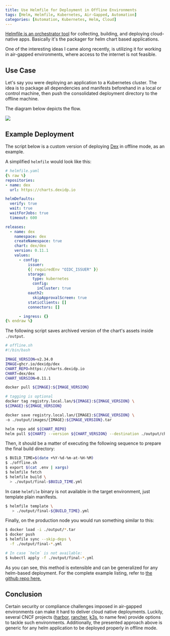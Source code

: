 ```yaml
---
title: Use Helmfile for Deployment in Offline Environments
tags: [Helm, Helmfile, Kubernetes, Air-Gapped, Automation]
categories: [Automation, Kubernetes, Helm, Cloud]
---
```


[Helmfile is an orchestrator tool](https://github.com/roboll/helmfile) for collecting, building, and deploying cloud-native apps. Basically it's the packager for helm chart based applications.

One of the interesting ideas I came along recently, is utilizing it for working in air-gapped environments, where access to the internet is not feasible.

## Use Case

Let's say you were deploying an application to a Kubernetes cluster. The idea is to package all dependencies and manifests beforehand in a local or control machine, then push the consolidated deployment directory to the offline machine.

The diagram below depicts the flow.

<img src="{{ site.baseurl_root }}/public/images/offline-deployment.png" class="post-image-2 resize-md center-image" />

<!-- post-excerpt -->

## Example Deployment

The script below is a custom version of deploying [Dex](https://dexidp.io/) in offline mode, as an example.

A simplified `helmfile` would look like this:

```yaml
# helmfile.yaml
{% raw %}
repositories:
- name: dex
  url: https://charts.dexidp.io

helmDefaults:
  verify: true
  wait: true
  waitForJobs: true
  timeout: 600

releases:
  - name: dex
    namespace: dex
    createNamespace: true
    chart: dex/dex
    version: 0.11.1
    values:
      - config:
          issuer:
          {{ requiredEnv "OIDC_ISSUER" }}
          storage:
            type: kubernetes
            config:
              inCluster: true
          oauth2:
            skipApprovalScreen: true
          staticClients: []
          connectors: []

      - ingress: {}
{% endraw %}
```

The following script saves archived version of the chart's assets inside `./output`.

```bash
# offline.sh
#!/bin/bash

IMAGE_VERSION=v2.34.0
IMAGE=ghcr.io/dexidp/dex
CHART_REPO=https://charts.dexidp.io
CHART=dex/dex
CHART_VERSION=0.11.1

docker pull ${IMAGE}:${IMAGE_VERSION}

# tagging is optional
docker tag registry.local.lan/${IMAGE}:${IMAGE_VERSION} \
${IMAGE}:${IMAGE_VERSION}

docker save registry.local.lan/{IMAGE}:${IMAGE_VERSION} \
-o ./output/images/{IMAGE}:${IMAGE_VERSION}.tar

helm repo add ${CHART_REPO}
helm pull ${CHART} --version ${CHART_VERSION} --destination ./output/charts/
```

Then, it should be a matter of executing the following sequence to prepare the final build directory:

```bash
$ BUILD_TIME=$(date +%Y-%d-%m-at-%H-%M)
$ ./offline.sh
$ export $(cat .env | xargs)
$ helmfile fetch
$ helmfile build \
  > ./output/final-$BUILD_TIME.yml
```

In case `helmfile` binary is not available in the target environment, just template plain manifests.

```bash
$ helmfile template \
   > ./output/final-${BUILD_TIME}.yml
```

Finally, on the production node you would run something similar to this:

```bash
$ docker load -i ./output/*.tar
$ docker push
$ helmfile sync --skip-deps \
  -f ./output/final-*.yml
```

```bash
# In case `helm` is not available:
$ kubectl apply -f ./output/final-*.yml
```

As you can see, this method is extensible and can be generalized for any helm-based deployment. For the complete example listing, refer to [the github repo here.](https://github.com/abarrak/dex-helmfile-offline)

## Conclusion

Certain security or compliance challenges imposed in air-gapped environments can make it hard to deliver cloud native deployments. Luckily, several CNCF projects ([harbor](https://goharbor.io/docs/2.1.0/install-config/download-installer/), [rancher](https://docs.ranchermanager.rancher.io/pages-for-subheaders/air-gapped-helm-cli-install), [k3s](https://docs.k3s.io/installation/airgap), to name few) provide options to tackle such environments. Additionally, the presented  approach above is generic for any helm application to be deployed properly in offline mode.
